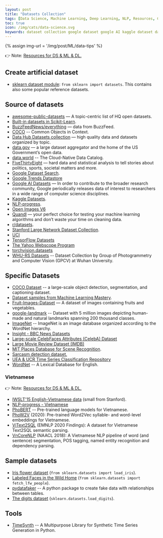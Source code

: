 ```yaml
---
layout: post
title: "Datasets Collection"
tags: [Data Science, Machine Learning, Deep Learning, NLP, Resources, Collection]
toc: true
icon: /img/cats/data-science.svg
keywords: dataset collection google dataset google AI kaggle dataset data hub stanford large network dataset FiveThirtyEight data.world quandl r/datasets scikit-learn dataset fruit images labeled faces Wild Home Iris flower digits dataset module generator fake data vietnam vietnam
---
```


{% assign img-url = '/img/post/ML/data-tips' %}

👉 Note: [Resources for DS & ML & DL.](/data-ml-tools-resources/)

## Create artificial dataset

- [sklearn dataset module](https://scikit-learn.org/stable/modules/classes.html#module-sklearn.datasets): `from sklearn import datasets`. This contains also some popular reference datasets.

## Source of datasets

- [awesome-public-datasets](https://github.com/awesomedata/awesome-public-datasets) — A topic-centric list of HQ open datasets.
- [Built-in datasets in Scikit-Learn](https://scikit-learn.org/stable/datasets/).
- [BuzzFeedNews/everything](https://github.com/BuzzFeedNews/everything) — data from BuzzFeed.
- [COCO](https://cocodataset.org/#download) -- Common Objects in Context.
- [Data Hub Datasets collection](https://datahub.io/collections) — high quality data and datasets organized by topic.
- [data.gov](https://www.data.gov/) — a large dataset aggregator and the home of the US Government’s open data.
- [data.world](https://data.world/) -- The Cloud-Native Data Catalog.
- [FiveThirtyEight](https://fivethirtyeight.com/) — hard data and statistical analysis to tell stories about politics, sports, societal matters and more.
- [Google Dataset Search](https://toolbox.google.com/datasetsearch).
- [Google Trends Datastore](https://googletrends.github.io/data/)
- [Google AI Datasets](https://ai.google/tools/datasets/) — In order to contribute to the broader research community, Google periodically releases data of interest to researchers in a wide range of computer science disciplines.
- [Kaggle Datasets](https://www.kaggle.com/datasets).
- [NLP-progress](http://nlpprogress.com/).
- [Open Images V6](https://storage.googleapis.com/openimages/web/index.html)
- [Quandl](https://www.quandl.com/) — your perfect choice for testing your machine learning algorithms and don’t waste your time on cleaning data.
- [r/datasets](https://www.reddit.com/r/datasets/).
- [Stanford Large Network Dataset Collection](https://snap.stanford.edu/data/).
- [UCI](https://archive.ics.uci.edu/ml/index.html)
- [TensorFlow Datasets](https://www.tensorflow.org/datasets/catalog/overview)
- [The Yahoo Webscope Program](https://webscope.sandbox.yahoo.com/)
- [torchvision.datasets](https://pytorch.org/docs/stable/torchvision/datasets.html)
- [WHU-RS Datasets](http://gpcv.whu.edu.cn/data/) -- Dataset Collection by Group of Photogrammetry and Computer Vision (GPCV) at Wuhan University.


## Specific Datasets

- [COCO Dataset](https://cocodataset.org/#home) -- a large-scale object detection, segmentation, and captioning dataset.
- [Dataset samples from Machine Learning Mastery](https://github.com/jbrownlee/Datasets).
- [Fruit-Images-Dataset](https://github.com/Horea94/Fruit-Images-Dataset) — A dataset of images containing fruits and vegetables.
- [google-landmark](https://github.com/cvdfoundation/google-landmark) -- Dataset with 5 million images depicting human-made and natural landmarks spanning 200 thousand classes.
- [ImageNet](http://www.image-net.org/) -- ImageNet is an image database organized according to the WordNet hierarchy.
- [Insight - BBC News Datasets](http://mlg.ucd.ie/datasets/bbc.html)
- [Large-scale CelebFaces Attributes (CelebA) Dataset](http://mmlab.ie.cuhk.edu.hk/projects/CelebA.html)
- [Large Movie Review Dataset (IMDB)](http://ai.stanford.edu/~amaas/data/sentiment/)
- [MIT Places Database for Scene Recognition](http://places.csail.mit.edu/).
- [Sarcasm detection dataset.](https://rishabhmisra.github.io/publications/)
- [UEA & UCR Time Series Classification Repository](https://timeseriesclassification.com/)
- [WordNet](https://wordnet.princeton.edu/) -- A Lexical Database for English.


### Vietnamese

👉 Note: [Resources for DS & ML & DL.](/data-ml-tools-resources/#for-vietnamese)

- [IWSLT'15 English-Vietnamese data](https://nlp.stanford.edu/projects/nmt/) (small from Stanford).
- [NLP-progress - Vietnamese](http://nlpprogress.com/#vietnamese)
- [PhoBERT](https://github.com/VinAIResearch/PhoBERT) -- Pre-trained language models for Vietnamese.
- [PhoW2V](https://github.com/datquocnguyen/PhoW2V) (2020): Pre-trained Word2Vec syllable- and word-level embeddings for Vietnamese.
- [ViText2SQL](https://github.com/VinAIResearch/ViText2SQL) (EMNLP 2020 Findings): A dataset for Vietnamese Text2SQL semantic parsing.
- [VnCoreNLP](https://github.com/vncorenlp/VnCoreNLP) (NAACL 2018): A Vietnamese NLP pipeline of word (and sentence) segmentation, POS tagging, named entity recognition and dependency parsing.

## Sample datasets

- [Iris flower dataset](https://scikit-learn.org/stable/modules/generated/sklearn.datasets.load_iris.html) (`from sklearn.datasets import load_iris`).
- [Labeled Faces in the Wild Home](http://vis-www.cs.umass.edu/lfw/) (`from sklearn.datasets import fetch_lfw_people`).
- [pydatafaker](https://github.com/SamEdwardes/pydatafaker) -- A python package to create fake data with relationships between tables.
- [The digits dataset](https://scikit-learn.org/stable/modules/generated/sklearn.datasets.load_digits.html) (`sklearn.datasets.load_digits`).


## Tools

- [TimeSynth](https://github.com/TimeSynth/TimeSynth) -- A Multipurpose Library for Synthetic Time Series Generation in Python.
